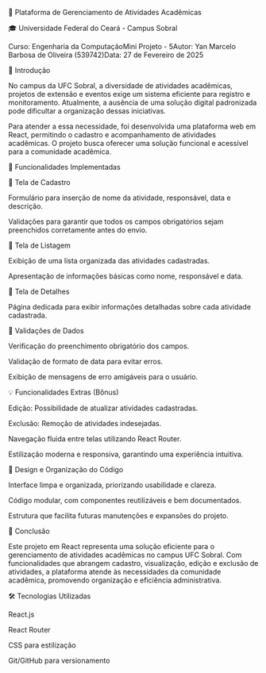 📌 Plataforma de Gerenciamento de Atividades Acadêmicas

🎓 Universidade Federal do Ceará - Campus Sobral

Curso: Engenharia da ComputaçãoMini Projeto - 5Autor: Yan Marcelo Barbosa de Oliveira (539742)Data: 27 de Fevereiro de 2025

📖 Introdução

No campus da UFC Sobral, a diversidade de atividades acadêmicas, projetos de extensão e eventos exige um sistema eficiente para registro e monitoramento. Atualmente, a ausência de uma solução digital padronizada pode dificultar a organização dessas iniciativas.

Para atender a essa necessidade, foi desenvolvida uma plataforma web em React, permitindo o cadastro e acompanhamento de atividades acadêmicas. O projeto busca oferecer uma solução funcional e acessível para a comunidade acadêmica.

🚀 Funcionalidades Implementadas

📌 Tela de Cadastro

Formulário para inserção de nome da atividade, responsável, data e descrição.

Validações para garantir que todos os campos obrigatórios sejam preenchidos corretamente antes do envio.

📌 Tela de Listagem

Exibição de uma lista organizada das atividades cadastradas.

Apresentação de informações básicas como nome, responsável e data.

📌 Tela de Detalhes

Página dedicada para exibir informações detalhadas sobre cada atividade cadastrada.

📌 Validações de Dados

Verificação do preenchimento obrigatório dos campos.

Validação de formato de data para evitar erros.

Exibição de mensagens de erro amigáveis para o usuário.

💡 Funcionalidades Extras (Bônus)

Edição: Possibilidade de atualizar atividades cadastradas.

Exclusão: Remoção de atividades indesejadas.

Navegação fluida entre telas utilizando React Router.

Estilização moderna e responsiva, garantindo uma experiência intuitiva.

🎨 Design e Organização do Código

Interface limpa e organizada, priorizando usabilidade e clareza.

Código modular, com componentes reutilizáveis e bem documentados.

Estrutura que facilita futuras manutenções e expansões do projeto.

📌 Conclusão

Este projeto em React representa uma solução eficiente para o gerenciamento de atividades acadêmicas no campus UFC Sobral. Com funcionalidades que abrangem cadastro, visualização, edição e exclusão de atividades, a plataforma atende às necessidades da comunidade acadêmica, promovendo organização e eficiência administrativa.

🛠 Tecnologias Utilizadas

React.js

React Router

CSS para estilização

Git/GitHub para versionamento
